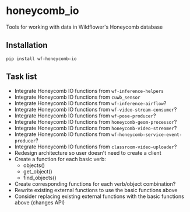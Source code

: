 # honeycomb_io

Tools for working with data in Wildflower's Honeycomb database

## Installation

`pip install wf-honeycomb-io`

## Task list
* Integrate Honeycomb IO functions from `wf-inference-helpers`
* Integrate Honeycomb IO functions from `cuwb_sensor`
* Integrate Honeycomb IO functions from `wf-inference-airflow`?
* Integrate Honeycomb IO functions from `wf-video-stream-consumer`?
* Integrate Honeycomb IO functions from `wf-pose-producer`?
* Integrate Honeycomb IO functions from `honeycomb-geom-processor`?
* Integrate Honeycomb IO functions from `honeycomb-video-streamer`?
* Integrate Honeycomb IO functions from `wf-honeycomb-service-event-producer`?
* Integrate Honeycomb IO functions from `classroom-video-uploader`?
* Redesign architecture so user doesn't need to create a client
* Create a function for each basic verb:
  - objects()
  - get_object()
  - find_objects()
* Create corresponding functions for each verb/object combination?
* Rewrite existing external functions to use the basic functions above
* Consider replacing existing external functions with the basic functions above (changes API)
